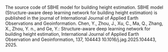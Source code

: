 The source code of SBHE model for building height estimation. SBHE model (Structure-aware deep learning network for building height estimation) is published in the journal of International Journal of Applied Earth Observations and Geoinformation.
Chen, Y., Zhou, J., Xu, C., Ma, Q., Zhang, X., Zhou, Y. n., and Ge, Y.: Structure-aware deep learning network for building height estimation, International Journal of Applied Earth Observation and Geoinformation, 137, 104443
10.1016/j.jag.2025.104443, 2025.
